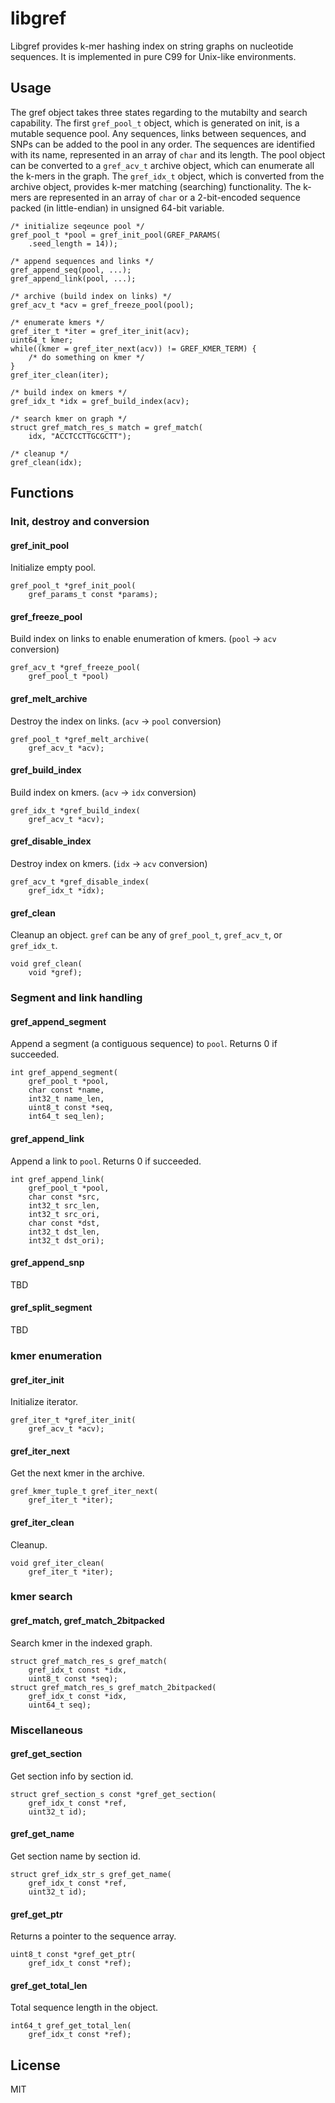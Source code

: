 # libgref

Libgref provides k-mer hashing index on string graphs on nucleotide sequences. It is implemented in pure C99 for Unix-like environments.

## Usage

The gref object takes three states regarding to the mutabilty and search capability. The first `gref_pool_t` object, which is generated on init, is a mutable sequence pool. Any sequences, links between sequences, and SNPs can be added to the pool in any order. The sequences are identified with its name, represented in an array of `char` and its length. The pool object can be converted to a `gref_acv_t` archive object, which can enumerate all the k-mers in the graph. The `gref_idx_t` object, which is converted from the archive object, provides k-mer matching (searching) functionality. The k-mers are represented in an array of `char` or a 2-bit-encoded sequence packed (in little-endian) in unsigned 64-bit variable.

```
/* initialize seqeunce pool */
gref_pool_t *pool = gref_init_pool(GREF_PARAMS(
	.seed_length = 14));

/* append sequences and links */
gref_append_seq(pool, ...);
gref_append_link(pool, ...);

/* archive (build index on links) */
gref_acv_t *acv = gref_freeze_pool(pool);

/* enumerate kmers */
gref_iter_t *iter = gref_iter_init(acv);
uint64_t kmer;
while((kmer = gref_iter_next(acv)) != GREF_KMER_TERM) {
	/* do something on kmer */
}
gref_iter_clean(iter);

/* build index on kmers */
gref_idx_t *idx = gref_build_index(acv);

/* search kmer on graph */
struct gref_match_res_s match = gref_match(
	idx, "ACCTCCTTGCGCTT");

/* cleanup */
gref_clean(idx);
```

## Functions

### Init, destroy and conversion

#### gref\_init\_pool

Initialize empty pool.

```
gref_pool_t *gref_init_pool(
	gref_params_t const *params);
```

#### gref\_freeze\_pool

Build index on links to enable enumeration of kmers. (`pool` -> `acv` conversion)

```
gref_acv_t *gref_freeze_pool(
	gref_pool_t *pool)
```

#### gref\_melt\_archive

Destroy the index on links. (`acv` -> `pool` conversion)

```
gref_pool_t *gref_melt_archive(
	gref_acv_t *acv);
```

#### gref\_build\_index

Build index on kmers. (`acv` -> `idx` conversion)

```
gref_idx_t *gref_build_index(
	gref_acv_t *acv);
```

#### gref\_disable\_index

Destroy index on kmers. (`idx` -> `acv` conversion)

```
gref_acv_t *gref_disable_index(
	gref_idx_t *idx);
```

#### gref\_clean

Cleanup an object. `gref` can be any of `gref_pool_t`, `gref_acv_t`, or `gref_idx_t`.

```
void gref_clean(
	void *gref);
```

### Segment and link handling

#### gref\_append\_segment

Append a segment (a contiguous sequence) to `pool`. Returns 0 if succeeded.

```
int gref_append_segment(
	gref_pool_t *pool,
	char const *name,
	int32_t name_len,
	uint8_t const *seq,
	int64_t seq_len);
```

#### gref\_append\_link

Append a link to `pool`. Returns 0 if succeeded.

```
int gref_append_link(
	gref_pool_t *pool,
	char const *src,
	int32_t src_len,
	int32_t src_ori,
	char const *dst,
	int32_t dst_len,
	int32_t dst_ori);
```

#### gref\_append\_snp

TBD

#### gref\_split\_segment

TBD

### kmer enumeration

#### gref\_iter\_init

Initialize iterator.

```
gref_iter_t *gref_iter_init(
	gref_acv_t *acv);
```

#### gref\_iter\_next

Get the next kmer in the archive.

```
gref_kmer_tuple_t gref_iter_next(
	gref_iter_t *iter);
```

#### gref\_iter\_clean	

Cleanup.

```
void gref_iter_clean(
	gref_iter_t *iter);
```

### kmer search

#### gref\_match, gref\_match\_2bitpacked

Search kmer in the indexed graph.

```
struct gref_match_res_s gref_match(
	gref_idx_t const *idx,
	uint8_t const *seq);
struct gref_match_res_s gref_match_2bitpacked(
	gref_idx_t const *idx,
	uint64_t seq);
```

### Miscellaneous

#### gref\_get\_section

Get section info by section id.

```
struct gref_section_s const *gref_get_section(
	gref_idx_t const *ref,
	uint32_t id);
```

#### gref\_get\_name

Get section name by section id. 

```
struct gref_idx_str_s gref_get_name(
	gref_idx_t const *ref,
	uint32_t id);
```

#### gref\_get\_ptr

Returns a pointer to the sequence array.

```
uint8_t const *gref_get_ptr(
	gref_idx_t const *ref);
```

#### gref\_get\_total\_len

Total sequence length in the object.

```
int64_t gref_get_total_len(
	gref_idx_t const *ref);
```

## License

MIT
